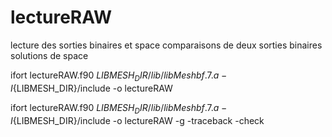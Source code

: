 # lectureRAW

lecture des sorties binaires et space
comparaisons de deux sorties binaires solutions de space

ifort lectureRAW.f90 ${LIBMESH_DIR}/lib/libMeshbf.7.a -I${LIBMESH_DIR}/include -o lectureRAW

ifort lectureRAW.f90 ${LIBMESH_DIR}/lib/libMeshbf.7.a -I${LIBMESH_DIR}/include -o lectureRAW -g  -traceback -check

